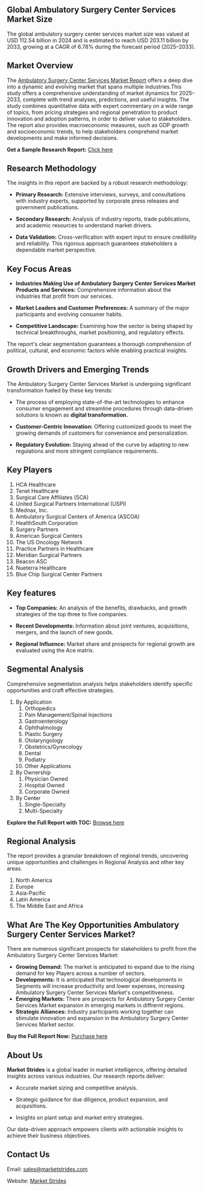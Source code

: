 <h2>Global Ambulatory Surgery Center Services Market Size</h2>
<p>The global ambulatory surgery center services market size was valued at USD 112.54 billion in 2024 and is estimated to reach USD 203.11 billion by 2033, growing at a CAGR of 6.78% during the forecast period (2025&ndash;2033).</p>
<h2>Market Overview</h2>
<p>The <a href="https://marketstrides.com/report/ambulatory-surgery-center-services-market">Ambulatory Surgery Center Services Market Report</a> offers a deep dive into a dynamic and evolving market that spans multiple industries.This study offers a comprehensive understanding of market dynamics for 2025&ndash;2033, complete with trend analyses, predictions, and useful insights. The study combines quantitative data with expert commentary on a wide range of topics, from pricing strategies and regional penetration to product innovation and adoption patterns, in order to deliver value to stakeholders. The report also provides macroeconomic measures, such as GDP growth and socioeconomic trends, to help stakeholders comprehend market developments and make informed decisions.</p>
<p><strong>Get a Sample Research Report:</strong> <a href="https://marketstrides.com/request-sample/ambulatory-surgery-center-services-market">Click here</a></p>
<h2>Research Methodology</h2>
<p>The insights in this report are backed by a robust research methodology:</p>
<ul>
<li>
<p><strong>Primary Research:</strong> Extensive interviews, surveys, and consultations with industry experts, supported by corporate press releases and government publications.</p>
</li>
<li>
<p><strong>Secondary Research:</strong> Analysis of industry reports, trade publications, and academic resources to understand market drivers.</p>
</li>
<li>
<p><strong>Data Validation:</strong> Cross-verification with expert input to ensure credibility and reliability. This rigorous approach guarantees stakeholders a dependable market perspective.</p>
</li>
</ul>
<h2>Key Focus Areas</h2>
<ul>
<li>
<p><strong>Industries Making Use of Ambulatory Surgery Center Services Market Products and Services:</strong> Comprehensive information about the industries that profit from our services.</p>
</li>
<li>
<p><strong>Market Leaders and Customer Preferences:</strong> A summary of the major participants and evolving consumer habits.</p>
</li>
<li>
<p><strong>Competitive Landscape:</strong> Examining how the sector is being shaped by technical breakthroughs, market positioning, and regulatory effects.</p>
</li>
</ul>
<p>The report's clear segmentation guarantees a thorough comprehension of political, cultural, and economic factors while enabling practical insights.</p>
<h2>Growth Drivers and Emerging Trends</h2>
<p>The Ambulatory Surgery Center Services Market is undergoing significant transformation fueled by these key trends:</p>
<ul>
<li>
<p>The process of employing state-of-the-art technologies to enhance consumer engagement and streamline procedures through data-driven solutions is known as <strong>digital transformation.</strong></p>
</li>
<li>
<p><strong>Customer-Centric Innovation:</strong> Offering customized goods to meet the growing demands of customers for convenience and personalization.</p>
</li>
<li>
<p><strong>Regulatory Evolution:</strong> Staying ahead of the curve by adapting to new regulations and more stringent compliance requirements.</p>
</li>
</ul>
<h2>Key Players</h2>
<ol>
<li>HCA Healthcare</li>
<li>Tenet Healthcare</li>
<li>Surgical Care Affiliates (SCA)</li>
<li>United Surgical Partners International (USPI)</li>
<li>Mednax, Inc.</li>
<li>Ambulatory Surgical Centers of America (ASCOA)</li>
<li>HealthSouth Corporation</li>
<li>Surgery Partners</li>
<li>American Surgical Centers</li>
<li>The US Oncology Network</li>
<li>Practice Partners in Healthcare</li>
<li>Meridian Surgical Partners</li>
<li>Beacon ASC</li>
<li>Nueterra Healthcare</li>
<li>Blue Chip Surgical Center Partners</li>
</ol>
<h2>Key features</h2>
<ul>
<li>
<p><strong>Top Companies:</strong> An analysis of the benefits, drawbacks, and growth strategies of the top three to five companies.&nbsp;</p>
</li>
<li>
<p><strong>Recent Developments:</strong> Information about joint ventures, acquisitions, mergers, and the launch of new goods.</p>
</li>
<li>
<p><strong>Regional Influence:</strong> Market share and prospects for regional growth are evaluated using the Ace matrix.</p>
</li>
</ul>
<h2>Segmental Analysis</h2>
<p>Comprehensive segmentation analysis helps stakeholders identify specific opportunities and craft effective strategies.</p>
<ol>
<li>By Application
<ol>
<li>Orthopedics</li>
<li>Pain Management/Spinal Injections</li>
<li>Gastroenterology</li>
<li>Ophthalmology</li>
<li>Plastic Surgery</li>
<li>Otolaryngology</li>
<li>Obstetrics/Gynecology</li>
<li>Dental</li>
<li>Podiatry</li>
<li>Other Applications</li>
</ol>
</li>
<li>By Ownership
<ol>
<li>Physician Owned</li>
<li>Hospital Owned</li>
<li>Corporate Owned</li>
</ol>
</li>
<li>By Center
<ol>
<li>Single-Specialty</li>
<li>Multi-Specialty</li>
</ol>
</li>
</ol>
<p><strong>Explore the Full Report with TOC:</strong> <a href="https://marketstrides.com/report/ambulatory-surgery-center-services-market">Browse here</a></p>
<h2>Regional Analysis</h2>
<p>The report provides a granular breakdown of regional trends, uncovering unique opportunities and challenges in&nbsp;Regional Analysis and other key areas.</p>
<ol>
<li>North America</li>
<li>Europe</li>
<li>Asia-Pacific</li>
<li>Latin America</li>
<li>The Middle East and Africa</li>
</ol>
<h2>What Are The Key Opportunities Ambulatory Surgery Center Services Market?</h2>
<p>There are numerous significant prospects for stakeholders to profit from the Ambulatory Surgery Center Services Market:</p>
<ul>
<li><strong>Growing Demand:</strong> The market is anticipated to expand due to the rising demand for key Players across a number of sectors.</li>
<li><strong>Developments:</strong> It is anticipated that technological developments in Segments will increase productivity and lower expenses, increasing Ambulatory Surgery Center Services Market's competitiveness.</li>
<li><strong>Emerging Markets:</strong> There are prospects for Ambulatory Surgery Center Services Market expansion in emerging markets in diffrernt regions.</li>
<li><strong>Strategic Alliances:</strong> Industry participants working together can stimulate innovation and expansion in the Ambulatory Surgery Center Services Market sector.</li>
</ul>
<p><strong>Buy the Full Report Now:</strong> <a href="https://marketstrides.com/buyNow/ambulatory-surgery-center-services-market?price=single_price">Purchase here</a></p>
<h2>About Us</h2>
<p><strong>Market Strides</strong> is a global leader in market intelligence, offering detailed insights across various industries. Our research reports deliver:</p>
<ul>
<li>
<p>Accurate market sizing and competitive analysis.</p>
</li>
<li>
<p>Strategic guidance for due diligence, product expansion, and acquisitions.</p>
</li>
<li>
<p>Insights on plant setup and market entry strategies.</p>
</li>
</ul>
<p>Our data-driven approach empowers clients with actionable insights to achieve their business objectives.</p>
<h2>Contact Us</h2>
<p>Email: <a href="mailto:sales@marketstrides.com">sales@marketstrides.com</a></p>
<p>Website: <a href="https://marketstrides.com/">Market Strides</a></p>
